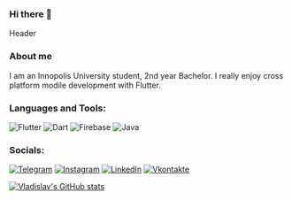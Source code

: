 ### Hi there 👋

Header

### About me
I am an Innopolis University student, 2nd year Bachelor. I really enjoy cross platform modile development with Flutter.

### Languages and Tools:
![Flutter](https://img.shields.io/badge/-Flutter-090909?style=for-the-badge&logo=flutter&logoColor=47C5FB)
![Dart](https://img.shields.io/badge/-Dart-090909?style=for-the-badge&logo=dart&logoColor=097CDB)
![Firebase](https://img.shields.io/badge/-Firebase-090909?style=for-the-badge&logo=firebase&logoColor=F8C52C)
![Java](https://img.shields.io/badge/-Java-090909?style=for-the-badge&logo=java&logoColor=F8C52C)

### Socials:
[![Telegram](https://img.shields.io/badge/-Telegram-090909?style=for-the-badge&logo=telegram&logoColor=27A0D9)](https://vladislav_danshov.t.me)
[![Instagram](https://img.shields.io/badge/-Instagram-090909?style=for-the-badge&logo=instagram&logoColor=B4068E)](https://www.instagram.com/vladislavdanshov)
[![LinkedIn](https://img.shields.io/badge/-LinkedIn-090909?style=for-the-badge&logo=linkedin&logoColor=007BB6)](https://www.linkedin.com/in/vladislav-danshov-95372925a)
[![Vkontakte](https://img.shields.io/badge/-Vkontakte-090909?style=for-the-badge&logo=Vk&logoColor=4F7DB3)](https://vk.com/v.danshov)

[![Vladislav's GitHub stats](https://github-readme-stats.vercel.app/api?username=vladdan16)](https://github.com/anuraghazra/github-readme-stats)


<!--
**vladdan16/vladdan16** is a ✨ _special_ ✨ repository because its `README.md` (this file) appears on your GitHub profile.

Here are some ideas to get you started:

- 🔭 I’m currently working on ...
- 🌱 I’m currently learning ...
- 👯 I’m looking to collaborate on ...
- 🤔 I’m looking for help with ...
- 💬 Ask me about ...
- 📫 How to reach me: ...
- 😄 Pronouns: ...
- ⚡ Fun fact: ...
-->
